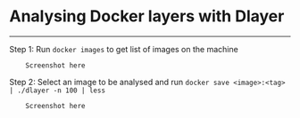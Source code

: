 # Analysing Docker layers with Dlayer

---


Step 1: Run `docker images` to get list of images on the machine
        
        Screenshot here
        
        
Step 2: Select an image to be analysed and run `docker save <image>:<tag> | ./dlayer -n 100 | less` 

        Screenshot here
        

